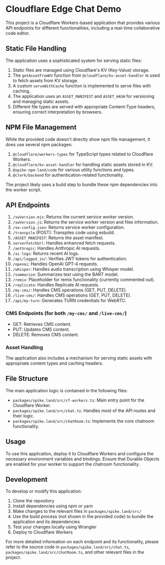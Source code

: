 # Cloudflare Edge Chat Demo

This project is a Cloudflare Workers-based application that provides various API
endpoints for different functionalities, including a real-time collaborative
code editor.

## Static File Handling

The application uses a sophisticated system for serving static files:

1. Static files are managed using Cloudflare's KV (Key-Value) storage.
2. The `getAssetFromKV` function from `@cloudflare/kv-asset-handler` is used to
   fetch assets from KV storage.
3. A custom `serveWithCache` function is implemented to serve files with
   caching.
4. The application uses an `ASSET_MANIFEST` and `ASSET_HASH` for versioning and
   managing static assets.
5. Different file types are served with appropriate Content-Type headers,
   ensuring correct interpretation by browsers.

## NPM File Management

While the provided code doesn't directly show npm file management, it does use
several npm packages:

1. `@cloudflare/workers-types` for TypeScript types related to Cloudflare
   Workers.
2. `@cloudflare/kv-asset-handler` for handling static assets stored in KV.
3. `@spike-npm-land/code` for various utility functions and types.
4. `@clerk/backend` for authentication-related functionality.

The project likely uses a build step to bundle these npm dependencies into the
worker script.

## API Endpoints

1. `/swVersion.mjs`: Returns the current service worker version.
2. `/swVersion.js`: Returns the service worker version and files information.
3. `/sw-config.json`: Returns service worker configuration.
4. `/transpile` (POST): Transpiles code using esbuild.
5. `/ASSET_MANIFEST`: Returns the asset manifest.
6. `serverFetchUrl`: Handles enhanced fetch requests.
7. `/anthropic`: Handles Anthropic AI requests.
8. `/ai-logs`: Returns recent AI logs.
9. `/api/logged_in/`: Verifies JWT tokens for authentication.
10. `/openai`: Handles OpenAI GPT-4 requests.
11. `/whisper`: Handles audio transcription using Whisper model.
12. `/summarize`: Summarizes text using the BART model.
13. `/remix`: Placeholder for remix functionality (currently commented out).
14. `/replicate`: Handles Replicate AI requests.
15. `/my-cms/`: Handles CMS operations (GET, PUT, DELETE).
16. `/live-cms/`: Handles CMS operations (GET, PUT, DELETE).
17. `/api/my-turn`: Generates TURN credentials for WebRTC.

### CMS Endpoints (for both `/my-cms/` and `/live-cms/`)

- GET: Retrieves CMS content.
- PUT: Updates CMS content.
- DELETE: Removes CMS content.

### Asset Handling

The application also includes a mechanism for serving static assets with
appropriate content types and caching headers.

## File Structure

The main application logic is contained in the following files:

- `packages/spike.land/src/cf-workers.ts`: Main entry point for the Cloudflare
  Worker.
- `packages/spike.land/src/chat.ts`: Handles most of the API routes and their
  logic.
- `packages/spike.land/src/chatRoom.ts`: Implements the core chatroom
  functionality.

## Usage

To use this application, deploy it to Cloudflare Workers and configure the
necessary environment variables and bindings. Ensure that Durable Objects are
enabled for your worker to support the chatroom functionality.

## Development

To develop or modify this application:

1. Clone the repository
2. Install dependencies using npm or yarn
3. Make changes to the relevant files in `packages/spike.land/src/`
4. Use the build process (not shown in the provided code) to bundle the
   application and its dependencies
5. Test your changes locally using Wrangler
6. Deploy to Cloudflare Workers

For more detailed information on each endpoint and its functionality, please
refer to the source code in `packages/spike.land/src/chat.ts`,
`packages/spike.land/src/chatRoom.ts`, and other relevant files in the project.
